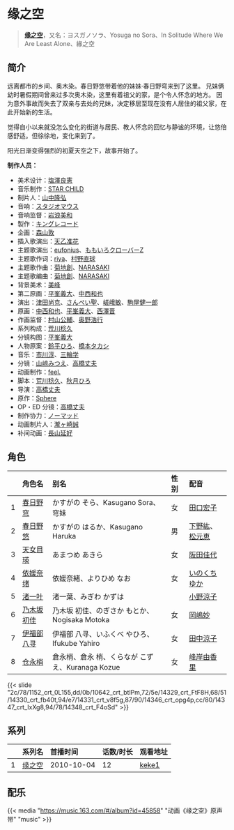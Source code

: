 # 缘之空


> <u>**[缘之空](https://bgm.tv/subject/7157)**</u>，又名：ヨスガノソラ、Yosuga no Sora、In Solitude Where We Are Least Alone、緣之空

## 简介

远离都市的乡间、奥木染。春日野悠带着他的妹妹·春日野穹来到了这里。
兄妹俩幼时暑假期间曾来过多次奥木染，这里有着祖父的家，是个令人怀念的地方。
因为意外事故而失去了双亲与去处的兄妹，决定移居至现在没有人居住的祖父家，在此开始新的生活。

觉得自小以来就没怎么变化的街道与居民、教人怀念的回忆与静谧的环境，让悠倍感舒适。但徐徐地，变化来到了。

阳光日渐变得强烈的初夏天空之下，故事开始了。

**制作人员：**
- 美术设计：[塩澤良憲](https://bgm.tv/person/17517)
- 音乐制作：[STAR CHILD](https://bgm.tv/person/196)
- 制片人：[山中隆弘](https://bgm.tv/person/41607)
- 音响：[スタジオマウス](https://bgm.tv/person/20894)
- 音响监督：[岩浪美和](https://bgm.tv/person/231)
- 製作：[キングレコード](https://bgm.tv/person/264)
- 企画：[森山敦](https://bgm.tv/person/1535)
- 插入歌演出：[天乙准花](https://bgm.tv/person/7890)
- 主题歌演出：[eufonius](https://bgm.tv/person/7501)、[ももいろクローバーZ](https://bgm.tv/person/6186)
- 主题歌作词：[riya](https://bgm.tv/person/5870)、[村野直球](https://bgm.tv/person/14411)
- 主题歌作曲：[菊地創](https://bgm.tv/person/6721)、[NARASAKI](https://bgm.tv/person/5914)
- 主题歌编曲：[菊地創](https://bgm.tv/person/6721)、[NARASAKI](https://bgm.tv/person/5914)
- 背景美术：[美峰](https://bgm.tv/person/27305)
- 第二原画：[平峯義大](https://bgm.tv/person/18570)、[中西和也](https://bgm.tv/person/32387)
- 演出：[津田尚克](https://bgm.tv/person/9095)、[さんぺい聖](https://bgm.tv/person/13718)、[嵯峨敏](https://bgm.tv/person/534)、[駒屋健一郎](https://bgm.tv/person/16096)
- 原画：[中西和也](https://bgm.tv/person/32387)、[平峯義大](https://bgm.tv/person/18570)、[西澤晋](https://bgm.tv/person/316)
- 作画监督：[村山公輔](https://bgm.tv/person/12600)、[奥野浩行](https://bgm.tv/person/11324)
- 系列构成：[荒川稔久](https://bgm.tv/person/74)
- 分镜构图：[平峯義大](https://bgm.tv/person/18570)
- 人物原案：[鈴平ひろ](https://bgm.tv/person/2940)、[橋本タカシ](https://bgm.tv/person/5879)
- 音乐：[市川淳](https://bgm.tv/person/2983)、[三輪学](https://bgm.tv/person/6974)
- 分镜：[山﨑みつえ](https://bgm.tv/person/8482)、[高橋丈夫](https://bgm.tv/person/1611)
- 动画制作：[feel.](https://bgm.tv/person/1275)
- 脚本：[荒川稔久](https://bgm.tv/person/74)、[秋月ひろ](https://bgm.tv/person/7749)
- 导演：[高橋丈夫](https://bgm.tv/person/1611)
- 原作：[Sphere](https://bgm.tv/person/7405)
- OP・ED 分镜：[高橋丈夫](https://bgm.tv/person/1611)
- 制作协力：[ノーマッド](https://bgm.tv/person/3118)
- 动画制片人：[瀧ヶ崎誠](https://bgm.tv/person/1744)
- 补间动画：[長山延好](https://bgm.tv/person/23680)

## 角色

|     |   角色名   |   别名  | 性别 |  配音  |
|:--- |:------  |:----      |:---  |:--   |
| 1 | [春日野穹](https://bgm.tv/character/1152) | かすがの そら、Kasugano Sora、穹妹 | 女 | [田口宏子](https://bgm.tv/person/5020) |
| 2 | [春日野悠](https://bgm.tv/character/10642) | かすがの はるか、Kasugano Haruka | 男 | [下野紘](https://bgm.tv/person/4262)、[松元恵](https://bgm.tv/person/4515) |
| 3 | [天女目瑛](https://bgm.tv/character/14329) | あまつめ あきら | 女 | [阪田佳代](https://bgm.tv/person/5133) |
| 4 | [依媛奈绪](https://bgm.tv/character/14330) | 依媛奈緒、よりひめ なお | 女 | [いのくちゆか](https://bgm.tv/person/4490) |
| 5 | [渚一叶](https://bgm.tv/character/14331) | 渚一葉、みぎわ かずは |  | [小野涼子](https://bgm.tv/person/4727) |
| 6 | [乃木坂初佳](https://bgm.tv/character/14346) | 乃木坂 初佳、のぎさか もとか、Nogisaka Motoka | 女 | [岡嶋妙](https://bgm.tv/person/4646) |
| 7 | [伊福部八寻](https://bgm.tv/character/14347) | 伊福部 八寻、いふくべ やひろ、Ifukube Yahiro | 女 | [田中涼子](https://bgm.tv/person/4832) |
| 8 | [仓永梢](https://bgm.tv/character/14348) | 倉永梢、倉永 梢、くらなが こずえ、Kuranaga Kozue | 女 | [峰岸由香里](https://bgm.tv/person/5939) |

{{< slide "2c/78/1152_crt_0L155,dd/0b/10642_crt_btlPm,72/5e/14329_crt_FtF8H,68/51/14330_crt_fb40t,94/e7/14331_crt_v8f5g,87/90/14346_crt_opg4p,cc/80/14347_crt_IxXg8,94/78/14348_crt_F4oSd" >}}

## 系列

|     | 系列名 | 首播时间       | 话数/时长 | 观看地址                                                    |
| :-- | :-- | :--------- | :---- | :------------------------------------------------------ |
| 1   |[缘之空](https://bgm.tv/subject/7157)| 2010-10-04 | 12    | [keke1](https://www.keke1.app/play/29539-4-261841.html) |

## 配乐

{{< media "https://music.163.com/#/album?id=45858"
"动画《缘之空》原声带"
"music" >}}

